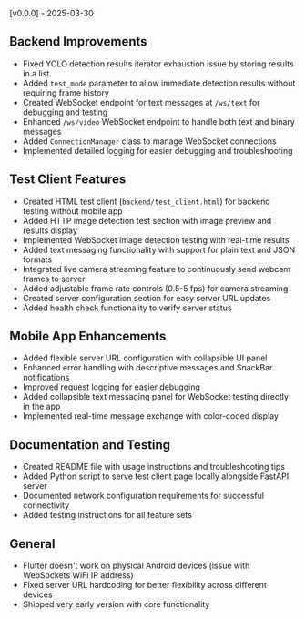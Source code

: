 [v0.0.0] - 2025-03-30

## Backend Improvements
- Fixed YOLO detection results iterator exhaustion issue by storing results in a list
- Added `test_mode` parameter to allow immediate detection results without requiring frame history
- Created WebSocket endpoint for text messages at `/ws/text` for debugging and testing
- Enhanced `/ws/video` WebSocket endpoint to handle both text and binary messages
- Added `ConnectionManager` class to manage WebSocket connections 
- Implemented detailed logging for easier debugging and troubleshooting

## Test Client Features
- Created HTML test client (`backend/test_client.html`) for backend testing without mobile app
- Added HTTP image detection test section with image preview and results display
- Implemented WebSocket image detection testing with real-time results
- Added text messaging functionality with support for plain text and JSON formats
- Integrated live camera streaming feature to continuously send webcam frames to server
- Added adjustable frame rate controls (0.5-5 fps) for camera streaming
- Created server configuration section for easy server URL updates
- Added health check functionality to verify server status

## Mobile App Enhancements
- Added flexible server URL configuration with collapsible UI panel
- Enhanced error handling with descriptive messages and SnackBar notifications
- Improved request logging for easier debugging
- Added collapsible text messaging panel for WebSocket testing directly in the app
- Implemented real-time message exchange with color-coded display

## Documentation and Testing
- Created README file with usage instructions and troubleshooting tips
- Added Python script to serve test client page locally alongside FastAPI server
- Documented network configuration requirements for successful connectivity
- Added testing instructions for all feature sets

## General
- Flutter doesn't work on physical Android devices (issue with WebSockets WiFi IP address)
- Fixed server URL hardcoding for better flexibility across different devices
- Shipped very early version with core functionality